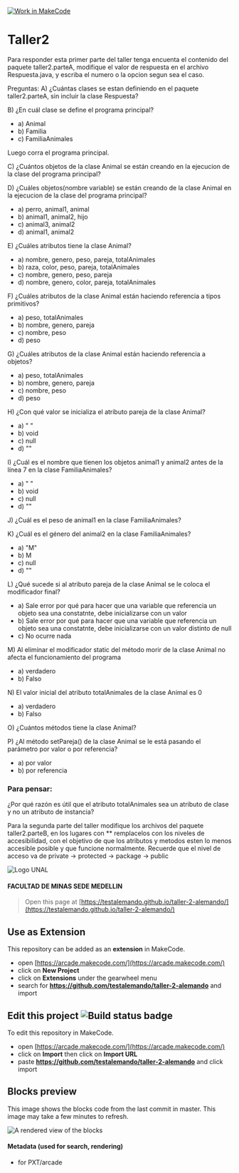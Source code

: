 [![Work in MakeCode](https://classroom.github.com/assets/work-in-make-code-c53f0c86300af1a64cdd5dc830e2509efd17c8cb483a722cacaee84d10eb8ec9.svg)](https://classroom.github.com/online_ide?assignment_repo_id=2993773&assignment_repo_type=AssignmentRepo)
# Taller2
Para responder esta primer parte del taller tenga encuenta el contenido del paquete taller2.parteA, modifique el valor de respuesta en el archivo Respuesta.java, y escriba el numero o la opcion segun sea el caso.

Preguntas:
A) ¿Cuántas clases se estan definiendo en el paquete taller2.parteA, sin incluir la clase Respuesta?

B) ¿En cuál clase se define el programa principal? 
- a) Animal
- b) Familia
- c) FamiliaAnimales

Luego corra el programa principal.

C) ¿Cuántos objetos de la clase Animal se están creando en la ejecucion de la clase del programa principal?

D) ¿Cuáles objetos(nombre variable) se están creando de la clase Animal en la ejecucion de la clase del programa principal?
- a) perro, animal1, animal
- b) animal1, animal2, hijo
- c) animal3, animal2
- d) animal1, animal2

E) ¿Cuáles atributos tiene la clase Animal?
- a) nombre, genero, peso, pareja, totalAnimales
- b) raza, color, peso, pareja, totalAnimales
- c) nombre, genero, peso, pareja
- d) nombre, genero, color, pareja, totalAnimales

F) ¿Cuáles atributos de la clase Animal están haciendo referencia a tipos primitivos?
- a) peso, totalAnimales
- b) nombre, genero, pareja
- c) nombre, peso
- d) peso

G) ¿Cuáles atributos de la clase Animal están haciendo referencia a objetos?
- a) peso, totalAnimales
- b) nombre, genero, pareja
- c) nombre, peso
- d) peso

H) ¿Con qué valor se inicializa el atributo pareja de la clase Animal?
- a) " "
- b) void
- c) null
- d) ""

I) ¿Cuál es el nombre que tienen los objetos animal1 y animal2 antes de la línea 7 en la clase FamiliaAnimales?
- a) " "
- b) void
- c) null
- d) ""

J) ¿Cuál es el peso de animal1 en la clase FamiliaAnimales?

K) ¿Cuál es el género del animal2 en la clase FamiliaAnimales?
- a) "M"
- b) M
- c) null
- d) ""

L) ¿Qué sucede si al atributo pareja de la clase Animal se le coloca el modificador final? 
- a) Sale error por qué para hacer que una variable que referencia un objeto sea una constatnte, debe inicializarse con un valor
- b) Sale error por qué para hacer que una variable que referencia un objeto sea una constatnte, debe inicializarse con un valor distinto de null
- c) No ocurre nada

M) Al eliminar el modificador static del método morir de la clase Animal no afecta el funcionamiento del programa
- a) verdadero
- b) Falso

N) El valor inicial del atributo totalAnimales de la clase Animal es 0
- a) verdadero
- b) Falso

O) ¿Cuántos métodos tiene la clase Animal?

P) ¿Al método setPareja() de la clase Animal se le está pasando el parámetro por valor o por referencia?
- a) por valor
- b) por referencia

### Para pensar:
¿Por qué razón es útil que el atributo totalAnimales sea un atributo de clase y no un atributo de instancia?

Para la segunda parte del taller modifique los archivos del paquete taller2.parteB, en los lugares con ** remplacelos con los niveles de accesibilidad, con el objetivo de que los atributos y metodos esten lo menos accesible posible y que funcione normalmente.
Recuerde que el nivel de acceso va de private -> protected -> package -> public

![Logo UNAL](https://github.com/POO-UNALMED/useful/blob/master/img/escudoUnal_black.png)
#### FACULTAD DE MINAS  SEDE MEDELLIN



> Open this page at [https://testalemando.github.io/taller-2-alemando/](https://testalemando.github.io/taller-2-alemando/)

## Use as Extension

This repository can be added as an **extension** in MakeCode.

* open [https://arcade.makecode.com/](https://arcade.makecode.com/)
* click on **New Project**
* click on **Extensions** under the gearwheel menu
* search for **https://github.com/testalemando/taller-2-alemando** and import

## Edit this project ![Build status badge](https://github.com/testalemando/taller-2-alemando/workflows/MakeCode/badge.svg)

To edit this repository in MakeCode.

* open [https://arcade.makecode.com/](https://arcade.makecode.com/)
* click on **Import** then click on **Import URL**
* paste **https://github.com/testalemando/taller-2-alemando** and click import

## Blocks preview

This image shows the blocks code from the last commit in master.
This image may take a few minutes to refresh.

![A rendered view of the blocks](https://github.com/testalemando/taller-2-alemando/raw/master/.github/makecode/blocks.png)

#### Metadata (used for search, rendering)

* for PXT/arcade
<script src="https://makecode.com/gh-pages-embed.js"></script><script>makeCodeRender("{{ site.makecode.home_url }}", "{{ site.github.owner_name }}/{{ site.github.repository_name }}");</script>
